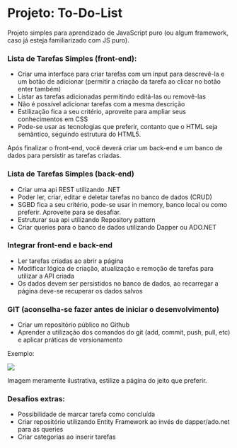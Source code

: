# Projeto: To-Do-List
Projeto simples para aprendizado de JavaScript puro (ou algum framework, caso já esteja familiarizado com JS puro).

### Lista de Tarefas Simples (front-end):
- Criar uma interface para criar tarefas com um input para descrevê-la e um botão de adicionar (permitir a criação da tarefa ao clicar no botão enter também)
- Listar as tarefas adicionadas permitindo editá-las ou removê-las
- Não é possível adicionar tarefas com a mesma descrição
- Estilização fica a seu critério, aproveite para ampliar seus conhecimentos em CSS
- Pode-se usar as tecnologias que preferir, contanto que o HTML seja semântico, seguindo estrutura do HTML5.

Após finalizar o front-end, você deverá criar um back-end e um banco de dados para persistir as tarefas criadas.

### Lista de Tarefas Simples (back-end)
- Criar uma api REST utilizando .NET
- Poder ler, criar, editar e deletar tarefas no banco de dados (CRUD)
- SGBD fica a seu critério, pode-se usar in memory, banco local ou como preferir. Aproveite para se desafiar.
- Estruturar sua api utilizando Repository pattern
- Criar queries para o banco de dados utilizando Dapper ou ADO.NET

### Integrar front-end e back-end
- Ler tarefas criadas ao abrir a página
- Modificar lógica de criação, atualização e remoção de tarefas para utilizar a API criada
- Os dados devem ser persistidos no banco de dados, ao recarregar a página deve-se recuperar os dados salvos

### GIT (aconselha-se fazer antes de iniciar o desenvolvimento)
- Criar um repositório público no Github
- Aprender a utilização dos comandos do git (add, commit, push, pull, etc) e aplicar práticas de versionamento

Exemplo: 

<img src="https://i.imgur.com/qqQV0mA.png">

Imagem meramente ilustrativa, estilize a página do jeito que preferir.


### Desafios extras:
- Possibilidade de marcar tarefa como concluída
- Criar repositório utilizando Entity Framework ao invés de dapper/ado.net para as queries
- Criar categorias ao inserir tarefas
